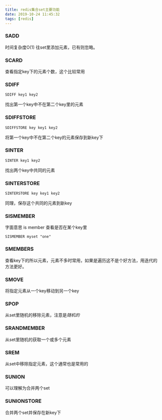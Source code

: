 ```yaml
---
title: redis集合set主要功能
date: 2019-10-24 11:45:32
tags: [redis]
---
```

### SADD
时间复杂度O(1)
往set里添加元素，已有则忽略。
### SCARD
查看指定key下的元素个数，这个比较常用
### SDIFF
```
SDIFF key1 key2
```
找出第一个key中不在第二个key里的元素
### SDIFFSTORE
```
SDIFFSTORE key key1 key2
```
将第一个key中不在第二个key的元素保存到新key下
### SINTER
```
SINTER key1 key2
```
找出两个key中共同的元素
### SINTERSTORE
```
SINTERSTORE key key1 key2
```
同理，保存这个共同的元素到新key
### SISMEMBER
字面意思 is member
查看是否在某个key里
```
SISMEMBER myset "one"
```
### SMEMBERS
查看key下的所以元素，元素不多时常用，如果是遍历这不是个好方法，用迭代的方法更好。
### SMOVE
将指定元素从一个key移动到另一个key
### SPOP
从set里随机的移除元素，注意是*随机的*
### SRANDMEMBER
从set里随机的获取一个或多个元素
### SREM
从set中移除指定元素，这个通常也是常用的
### SUNION
可以理解为合并两个set
### SUNIONSTORE
合并两个set并保存在新key下

